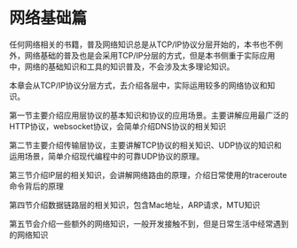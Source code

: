 # 网络基础篇

任何网络相关的书籍，普及网络知识总是从TCP/IP协议分层开始的，本书也不例外，网络基础的普及也是会采用TCP/IP分层的方式，但是本书侧重于实际应用中，网络的基础知识和工具的知识普及，不会涉及太多理论知识。

本章会从TCP/IP协议分层方式，去介绍各层中，实际运用较多的网络协议和知识。

第一节主要介绍应用层协议的基本知识和协议的应用场景。主要讲解应用最广泛的HTTP协议，websocket协议，会简单介绍DNS协议的相关知识

第二节主要介绍传输层协议，主要讲解TCP协议的相关知识、UDP协议的知识和运用场景，简单介绍现代编程中的可靠UDP协议的原理。

第三节介绍IP层的相关知识，会讲解网络路由的原理，介绍日常使用的traceroute命令背后的原理

第四节介绍数据链路层的相关知识，包含Mac地址，ARP请求，MTU知识

第五节会介绍一些额外的网络知识，一般开发接触不到，但是日常生活中经常遇到的网络知识

